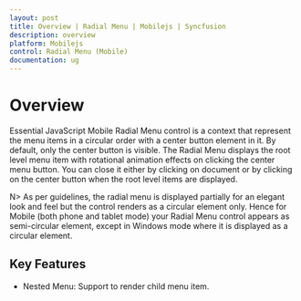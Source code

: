 ```yaml
---
layout: post
title: Overview | Radial Menu | Mobilejs | Syncfusion
description: overview
platform: Mobilejs
control: Radial Menu (Mobile)
documentation: ug
---
```


# Overview

Essential JavaScript Mobile Radial Menu control is a context that represent the menu items in a circular order with a center button element in it. By default, only the center button is visible. The Radial Menu displays the root level menu item with rotational animation effects on clicking the center menu button. You can close it either by clicking on document or by clicking on the center button when the root level items are displayed.

N> As per guidelines, the radial menu is displayed partially for an elegant look and feel but the control renders as a circular element only. Hence for Mobile (both phone and tablet mode) your Radial Menu control appears as semi-circular element, except in Windows mode where it is displayed as a circular element.

## Key Features

* Nested Menu: Support to render child menu item.